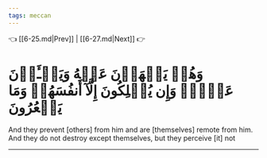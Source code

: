 ```yaml
---
tags: meccan
---
```


👈 [[6-25.md|Prev]] | [[6-27.md|Next]] 👉

# وَهُمۡ يَنۡهَوۡنَ عَنۡهُ وَيَنۡـَٔوۡنَ عَنۡهُۖ وَإِن يُهۡلِكُونَ إِلَّآ أَنفُسَهُمۡ وَمَا يَشۡعُرُونَ

And they prevent [others] from him and are [themselves] remote from him. And they do not destroy except themselves, but they perceive [it] not

---

